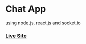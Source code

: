 # Chat App

using node.js, react.js and socket.io

### [Live Site](https://realtime-chat-application.netlify.com)

